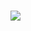 <h1 align = "centro">
  <img src ="https://ik.imagekit.io/1nwyvlydc85r/Banco_de_dados_eWQmsUwUBjc.jpg?ik-sdk-version=javascript-1.4.3&updatedAt=1644451065402">
  </h1>
